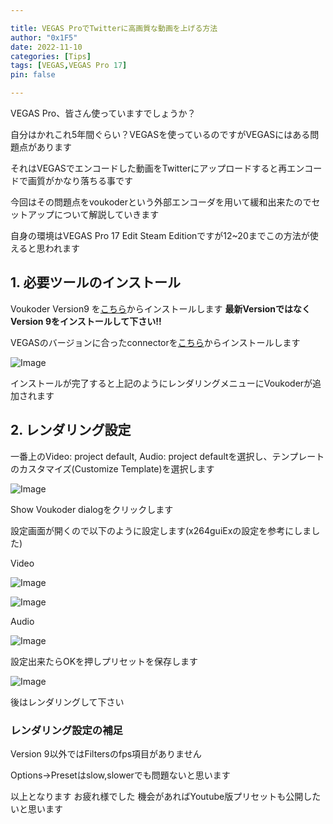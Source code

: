 ```yaml
---

title: VEGAS ProでTwitterに高画質な動画を上げる方法
author: "0x1F5"
date: 2022-11-10
categories: [Tips]
tags: [VEGAS,VEGAS Pro 17]
pin: false

---
```


VEGAS Pro、皆さん使っていますでしょうか？

自分はかれこれ5年間ぐらい？VEGASを使っているのですがVEGASにはある問題点があります

それはVEGASでエンコードした動画をTwitterにアップロードすると再エンコードで画質がかなり落ちる事です

今回はその問題点をvoukoderという外部エンコーダを用いて緩和出来たのでセットアップについて解説していきます

自身の環境はVEGAS Pro 17 Edit Steam Editionですが12~20までこの方法が使えると思われます

## 1. 必要ツールのインストール

Voukoder Version9 を[こちら](https://github.com/Vouk/voukoder/releases/tag/9)からインストールします **最新VersionではなくVersion 9をインストールして下さい!!**

VEGASのバージョンに合ったconnectorを[こちら](https://github.com/Vouk/voukoder-connectors)からインストールします

![Image](https://i.imgur.com/hjWz3ES.png)

インストールが完了すると上記のようにレンダリングメニューにVoukoderが追加されます

## 2. レンダリング設定

一番上のVideo: project default, Audio: project defaultを選択し、テンプレートのカスタマイズ(Customize Template)を選択します

![Image](https://i.imgur.com/szNJWcZ.png)

Show Voukoder dialogをクリックします

設定画面が開くので以下のように設定します(x264guiExの設定を参考にしました)

Video

![Image](https://i.imgur.com/wS69qHL.png)

![Image](https://i.imgur.com/EIJTyz3.png)

Audio

![Image](https://i.imgur.com/CuJdLvM.png)

設定出来たらOKを押しプリセットを保存します

![Image](https://i.imgur.com/0bnDFjI.png)

後はレンダリングして下さい

### レンダリング設定の補足

Version 9以外ではFiltersのfps項目がありません

Options->Presetはslow,slowerでも問題ないと思います

以上となります お疲れ様でした 機会があればYoutube版プリセットも公開したいと思います
